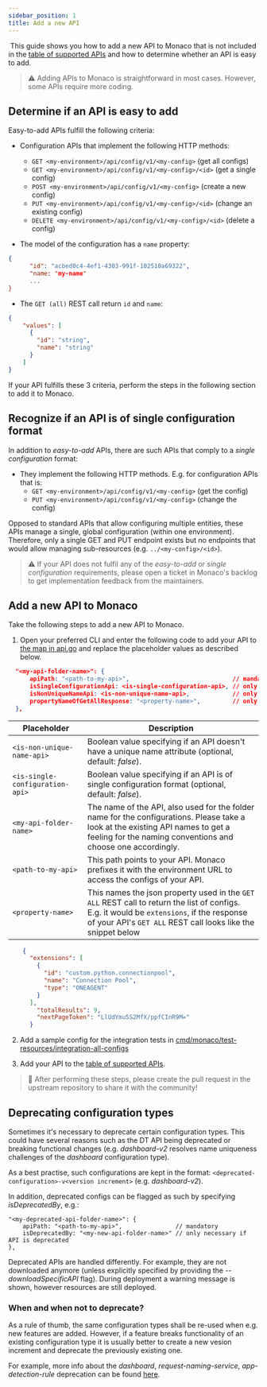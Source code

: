 ```yaml
---
sidebar_position: 1
title: Add a new API
---
```

​
This guide shows you how to add a new API to Monaco that is not included in the [table of supported APIs](configuration/configTypes_tokenPermissions.md) and how to determine whether an API is easy to add. 
​
> :warning: Adding APIs to Monaco is straightforward in most cases. However, some APIs require more coding.


## Determine if an API is easy to add

Easy-to-add APIs fulfill the following criteria: 

* Configuration APIs that implement the following HTTP methods: 
  * `GET <my-environment>/api/config/v1/<my-config>` (get all configs)
  * `GET <my-environment>/api/config/v1/<my-config>/<id>` (get a single config)
  * `POST <my-environment>/api/config/v1/<my-config>` (create a new config)
  * `PUT <my-environment>/api/config/v1/<my-config>/<id>` (change an existing config)
  * `DELETE <my-environment>/api/config/v1/<my-config>/<id>` (delete a config)


* The model of the configuration has a `name` property: 
 
```json
{
      "id": "acbed0c4-4ef1-4303-991f-102510a69322",
      "name: "my-name"
      ...
}
```


* The `GET (all)` REST call return `id` and `name`:


```json
{
    "values": [
      {
        "id": "string",
        "name": "string"
      }
    ]
}
```


If your API fulfills these 3 criteria, perform the steps in the following section to add it to Monaco.


## Recognize if an API is of single configuration format

In addition to *easy-to-add* APIs, there are such APIs that comply to a *single configuration* format:

* They implement the following HTTP methods. E.g. for configuration APIs that is: 
  * `GET <my-environment>/api/config/v1/<my-config>` (get the config)
  * `PUT <my-environment>/api/config/v1/<my-config>` (change the config)

Opposed to standard APIs that allow configuring multiple entities, these APIs manage a single, global configuration (within one environment). Therefore, only a single GET and PUT endpoint exists but no endpoints that would allow managing sub-resources (e.g. `../<my-config>/<id>`).

> :warning: If your API does not fulfil any of the *easy-to-add* or *single configuration* requirements, please open a ticket in Monaco's backlog
to get implementation feedback from the maintainers.


## Add a new API to Monaco

Take the following steps to add a new API to Monaco.

1. Open your preferred CLI and enter the following code to add your API to [the map in api.go](https://github.com/dynatrace/dynatrace-configuration-as-code/blob/main/pkg/api/api.go#L25) and replace the placeholder values as described below. 


```json
  "<my-api-folder-name>": {
      apiPath: "<path-to-my-api>",                             // mandatory
      isSingleConfigurationApi: <is-single-configuration-api>, // only necessary if API is of single configuration format
      isNonUniqueNameApi: <is-non-unique-name-api>,            // only necessary if API doesn't have unique name attribute
      propertyNameOfGetAllResponse: "<property-name>",         // only necessary if API returns no "values" envelope (see below)
  },
```


| Placeholder                                  | Description                                                                                                                                                                                               |
| -------------------------------------------- | --------------------------------------------------------------------------------------------------------------------------------------------------------------------------------------------------------- |
| <nobr>`<is-non-unique-name-api>`</nobr>      | Boolean value specifying if an API doesn't have a unique name attribute (optional, default: _false_).                                                                                                     |
| <nobr>`<is-single-configuration-api>`</nobr> | Boolean value specifying if an API is of single configuration format (optional, default: _false_).                                                                                                        |
| <nobr>`<my-api-folder-name>`</nobr>          | The name of the API, also used for the folder name for the configurations. Please take a look at the existing API names to get a feeling for the naming conventions and choose one accordingly.           |
| <nobr>`<path-to-my-api>`</nobr>              | This path points to your API. Monaco prefixes it with the environment URL to access the configs of your API.                                                                                              |
| <nobr>`<property-name>`</nobr>               | This names the json property used in the `GET ALL` REST call to return the list of configs. E.g. it would be `extensions`, if the response of your API's `GET ALL` REST call looks like the snippet below |

  
```json
    {
      "extensions": [
        {
          "id": "custom.python.connectionpool",
          "name": "Connection Pool",
          "type": "ONEAGENT"
        }
      ],
        "totalResults": 9,
        "nextPageToken": "LlUdYmu5S2MfX/ppfCInR9M="
      }
```


2. Add a sample config for the integration tests in [cmd/monaco/test-resources/integration-all-configs](https://github.com/dynatrace/dynatrace-configuration-as-code/tree/main/cmd/monaco/test-resources/integration-all-configs)


3. Add your API to the [table of supported APIs](/configuration/configTypes_tokenPermissions.md).

> :rocket: After performing these steps, please create the pull request in the upstream repository to share it with the community!

## Deprecating configuration types

Sometimes it's necessary to deprecate certain configuration types. This could have several reasons such as the DT API being deprecated or breaking functional changes (e.g. *dashboard-v2* resolves name uniqueness challenges of the *dashboard* configuration type).

As a best practise, such configurations are kept in the format: `<deprecated-configuration>-v<version increment>` (e.g. *dashboard-v2*).

In addition, deprecated configs can be flagged as such by specifying *isDeprecatedBy*, e.g.:

```
"<my-deprecated-api-folder-name>": {
    apiPath: "<path-to-my-api>",               // mandatory
    isDeprecatedBy: "<my-new-api-folder-name>" // only necessary if API is deprecated
},
```

Deprecated APIs are handled differently. For example, they are not downloaded anymore (unless explicitly specified by providing the *--downloadSpecificAPI* flag). During deployment a warning message is shown, however resources are still deployed.

### When and when not to deprecate?

As a rule of thumb, the same configuration types shall be re-used when e.g. new features are added. However, if a feature breaks functionality of an existing configuration type it is usually better to create a new vesion increment and deprecate the previously existing one.

For example, more info about the *dashboard*, *request-naming-service*, *app-detection-rule* deprecation can be found [here](deprecated_migration.md).
